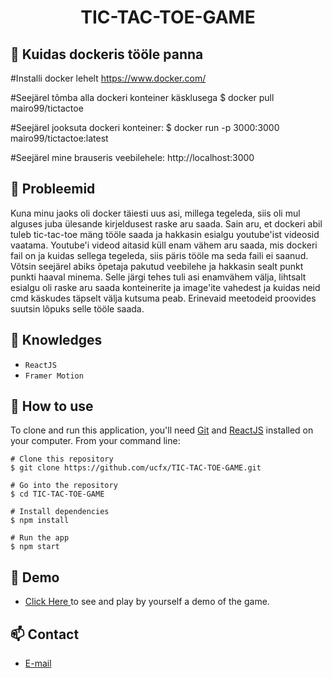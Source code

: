 <h1 align="center">TIC-TAC-TOE-GAME</h1>

## :book: Kuidas dockeris tööle panna

#Installi docker lehelt https://www.docker.com/

#Seejärel tõmba alla dockeri konteiner käsklusega
$ docker pull mairo99/tictactoe

#Seejärel jooksuta dockeri konteiner:
$ docker run -p 3000:3000 mairo99/tictactoe:latest

#Seejärel mine brauseris veebilehele: http://localhost:3000

## :book: Probleemid
Kuna minu jaoks oli docker täiesti uus asi, millega tegeleda, siis oli mul alguses juba ülesande kirjeldusest raske aru saada. Sain aru, et dockeri abil tuleb tic-tac-toe mäng tööle saada ja hakkasin esialgu youtube'ist videosid vaatama. Youtube'i videod aitasid küll enam vähem aru saada, mis dockeri fail on ja kuidas sellega tegeleda, siis päris tööle ma seda faili ei saanud. Võtsin seejärel abiks õpetaja pakutud veebilehe ja hakkasin sealt punkt punkti haaval minema. Selle järgi tehes tuli asi enamvähem välja, lihtsalt esialgu oli raske aru saada konteinerite ja image'ite vahedest ja kuidas neid cmd käskudes täpselt välja kutsuma peab. Erinevaid meetodeid proovides suutsin lõpuks selle tööle saada.


## :rocket: Knowledges
 - `ReactJS`
 - `Framer Motion`

## :book: How to use
To clone and run this application, you'll need [Git](https://git-scm.com/downloads) and [ReactJS](https://react.dev/) installed on your computer. From your command line:

```
# Clone this repository
$ git clone https://github.com/ucfx/TIC-TAC-TOE-GAME.git

# Go into the repository
$ cd TIC-TAC-TOE-GAME

# Install dependencies
$ npm install

# Run the app
$ npm start
```
## :link: Demo
  - <a target="_blank" href="https://ucfx.github.io/TIC-TAC-TOE-GAME/"> Click Here </a> to see and play by yourself a demo of the game.

## :mailbox: Contact
  - <a target="_blank" href="mailto:ucefhammadi@gmail.com">E-mail</a>
